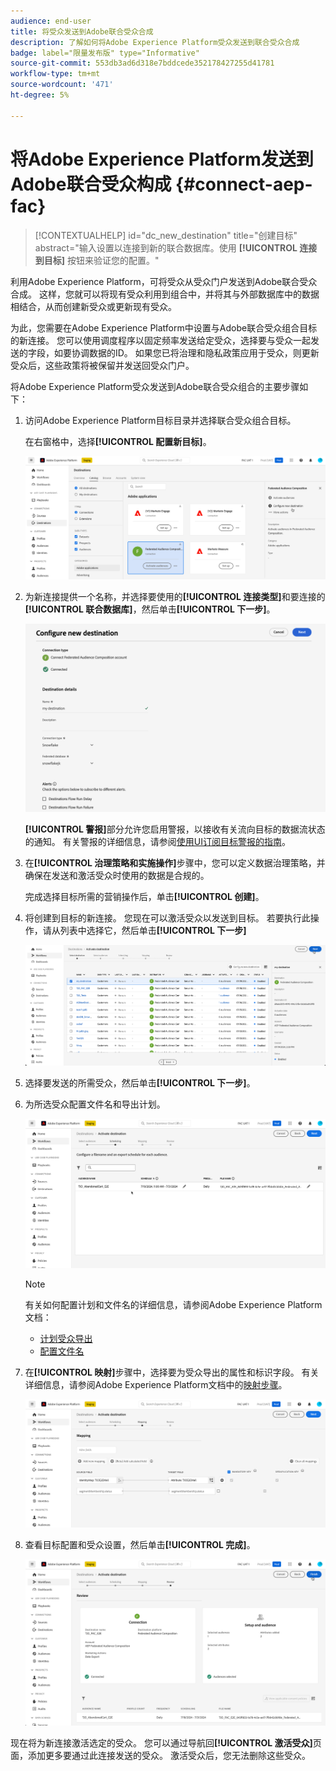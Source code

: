 ```yaml
---
audience: end-user
title: 将受众发送到Adobe联合受众合成
description: 了解如何将Adobe Experience Platform受众发送到联合受众合成
badge: label="限量发布版" type="Informative"
source-git-commit: 553db3ad6d318e7bddcede352178427255d41781
workflow-type: tm+mt
source-wordcount: '471'
ht-degree: 5%

---
```


# 将Adobe Experience Platform发送到Adobe联合受众构成 {#connect-aep-fac}

>[!CONTEXTUALHELP]
>id="dc_new_destination"
>title="创建目标"
>abstract="输入设置以连接到新的联合数据库。使用 **[!UICONTROL 连接到目标]** 按钮来验证您的配置。"

利用Adobe Experience Platform，可将受众从受众门户发送到Adobe联合受众合成。 这样，您就可以将现有受众利用到组合中，并将其与外部数据库中的数据相结合，从而创建新受众或更新现有受众。

为此，您需要在Adobe Experience Platform中设置与Adobe联合受众组合目标的新连接。 您可以使用调度程序以固定频率发送给定受众，选择要与受众一起发送的字段，如要协调数据的ID。 如果您已将治理和隐私政策应用于受众，则更新受众后，这些政策将被保留并发送回受众门户。

将Adobe Experience Platform受众发送到Adobe联合受众组合的主要步骤如下：

1. 访问Adobe Experience Platform目标目录并选择联合受众组合目标。

   在右窗格中，选择&#x200B;**[!UICONTROL 配置新目标]**。

   ![](assets/destination-new.png)

1. 为新连接提供一个名称，并选择要使用的&#x200B;**[!UICONTROL 连接类型]**&#x200B;和要连接的&#x200B;**[!UICONTROL 联合数据库]**，然后单击&#x200B;**[!UICONTROL 下一步]**。

   ![](assets/destination-configure.png)

   **[!UICONTROL 警报]**&#x200B;部分允许您启用警报，以接收有关流向目标的数据流状态的通知。 有关警报的详细信息，请参阅[使用UI订阅目标警报的指南](../../ui/alerts.md)。

1. 在&#x200B;**[!UICONTROL 治理策略和实施操作]**&#x200B;步骤中，您可以定义数据治理策略，并确保在发送和激活受众时使用的数据是合规的。

   完成选择目标所需的营销操作后，单击&#x200B;**[!UICONTROL 创建]**。

1. 将创建到目标的新连接。 您现在可以激活受众以发送到目标。 若要执行此操作，请从列表中选择它，然后单击&#x200B;**[!UICONTROL 下一步]**

   ![](assets/destination-activate.png)

1. 选择要发送的所需受众，然后单击&#x200B;**[!UICONTROL 下一步]**。

1. 为所选受众配置文件名和导出计划。

   ![](assets/destination-schedule.png)

   >[!NOTE]
   >
   >有关如何配置计划和文件名的详细信息，请参阅Adobe Experience Platform文档：
   >* [计划受众导出](https://experienceleague.adobe.com/en/docs/experience-platform/destinations/ui/activate/activate-batch-profile-destinations#scheduling)
   >* [配置文件名](https://experienceleague.adobe.com/en/docs/experience-platform/destinations/ui/activate/activate-batch-profile-destinations#configure-file-names)

1. 在&#x200B;**[!UICONTROL 映射]**&#x200B;步骤中，选择要为受众导出的属性和标识字段。 有关详细信息，请参阅Adobe Experience Platform文档中的[映射步骤](https://experienceleague.adobe.com/en/docs/experience-platform/destinations/ui/activate/activate-batch-profile-destinations#mapping)。

   ![](assets/destination-attributes.png)

1. 查看目标配置和受众设置，然后单击&#x200B;**[!UICONTROL 完成]**。

   ![](assets/destination-review.png)

现在将为新连接激活选定的受众。 您可以通过导航回&#x200B;**[!UICONTROL 激活受众]**&#x200B;页面，添加更多要通过此连接发送的受众。 激活受众后，您无法删除这些受众。

